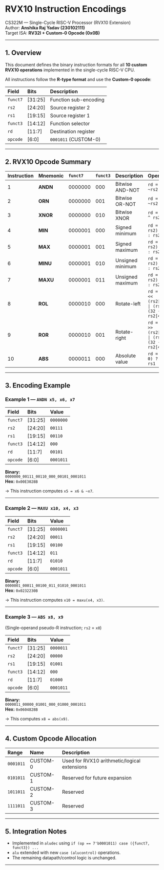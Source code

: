 # RVX10 Instruction Encodings
CS322M — Single-Cycle RISC-V Processor (RVX10 Extension)  
Author: **Anshika Raj Yadav (230102111)**  
Target ISA: **RV32I + Custom-0 Opcode (0x0B)**

---

## 1. Overview

This document defines the binary instruction formats for all **10 custom RVX10 operations** implemented in the single-cycle RISC-V CPU.

All instructions follow the **R-type format** and use the **Custom-0 opcode**:

| Field | Bits     | Description |
|:------|:----------|:-------------|
| `funct7` | [31:25] | Function sub-encoding |
| `rs2` | [24:20] | Source register 2 |
| `rs1` | [19:15] | Source register 1 |
| `funct3` | [14:12] | Function selector |
| `rd` | [11:7] | Destination register |
| `opcode` | [6:0] | `0001011` (CUSTOM-0) |

---

## 2. RVX10 Opcode Summary

| Instruction | Mnemonic | `funct7` | `funct3` | Description | Operation |
|:-------------|:----------|:----------|:----------|:--------------|:------------|
| 1 | **ANDN** | 0000000 | 000 | Bitwise AND-NOT | `rd = rs1 & ~rs2` |
| 2 | **ORN** | 0000000 | 001 | Bitwise OR-NOT | `rd = rs1 \| ~rs2` |
| 3 | **XNOR** | 0000000 | 010 | Bitwise XNOR | `rd = ~(rs1 ^ rs2)` |
| 4 | **MIN** | 0000001 | 000 | Signed minimum | `rd = (rs1 < rs2) ? rs1 : rs2` |
| 5 | **MAX** | 0000001 | 001 | Signed maximum | `rd = (rs1 > rs2) ? rs1 : rs2` |
| 6 | **MINU** | 0000001 | 010 | Unsigned minimum | `rd = (rs1 < rs2) ? rs1 : rs2` |
| 7 | **MAXU** | 0000001 | 011 | Unsigned maximum | `rd = (rs1 > rs2) ? rs1 : rs2` |
| 8 | **ROL** | 0000010 | 000 | Rotate-left | `rd = (rs1 << (rs2[4:0])) \| (rs1 >> (32 - rs2[4:0]))` |
| 9 | **ROR** | 0000010 | 001 | Rotate-right | `rd = (rs1 >> (rs2[4:0])) \| (rs1 << (32 - rs2[4:0]))` |
| 10 | **ABS** | 0000011 | 000 | Absolute value | `rd = (rs1 < 0) ? -rs1 : rs1` |

---

## 3. Encoding Example

### Example 1 — `ANDN x5, x6, x7`

| Field | Bits | Value |
|:------|:-----|:------|
| `funct7` | [31:25] | `0000000` |
| `rs2` | [24:20] | `00111` |
| `rs1` | [19:15] | `00110` |
| `funct3` | [14:12] | `000` |
| `rd` | [11:7] | `00101` |
| `opcode` | [6:0] | `0001011` |

**Binary:**  
`0000000_00111_00110_000_00101_0001011`  
**Hex:** `0x00E3028B`

→ This instruction computes `x5 = x6 & ~x7`.

---

### Example 2 — `MAXU x10, x4, x3`

| Field | Bits | Value |
|:------|:-----|:------|
| `funct7` | [31:25] | `0000001` |
| `rs2` | [24:20] | `00011` |
| `rs1` | [19:15] | `00100` |
| `funct3` | [14:12] | `011` |
| `rd` | [11:7] | `01010` |
| `opcode` | [6:0] | `0001011` |

**Binary:**  
`0000001_00011_00100_011_01010_0001011`  
**Hex:** `0x0232230B`

→ This instruction computes `x10 = maxu(x4, x3)`.

---

### Example 3 — `ABS x8, x9`

(Single-operand pseudo-R instruction; `rs2` = `x0`)

| Field | Bits | Value |
|:------|:-----|:------|
| `funct7` | [31:25] | `0000011` |
| `rs2` | [24:20] | `00000` |
| `rs1` | [19:15] | `01001` |
| `funct3` | [14:12] | `000` |
| `rd` | [11:7] | `01000` |
| `opcode` | [6:0] | `0001011` |

**Binary:**  
`0000011_00000_01001_000_01000_0001011`  
**Hex:** `0x0604828B`

→ This computes `x8 = abs(x9)`.

---

## 4. Custom Opcode Allocation

| Range | Name | Description |
|:------|:------|:-------------|
| `0001011` | CUSTOM-0 | Used for RVX10 arithmetic/logical extensions |
| `0101011` | CUSTOM-1 | Reserved for future expansion |
| `1011011` | CUSTOM-2 | Reserved |
| `1111011` | CUSTOM-3 | Reserved |

---

## 5. Integration Notes

- Implemented in `aludec` using `if (op == 7'b0001011) case ({funct7, funct3}) ...`
- `alu` extended with new `case (alucontrol)` operations.
- The remaining datapath/control logic is unchanged.

---



